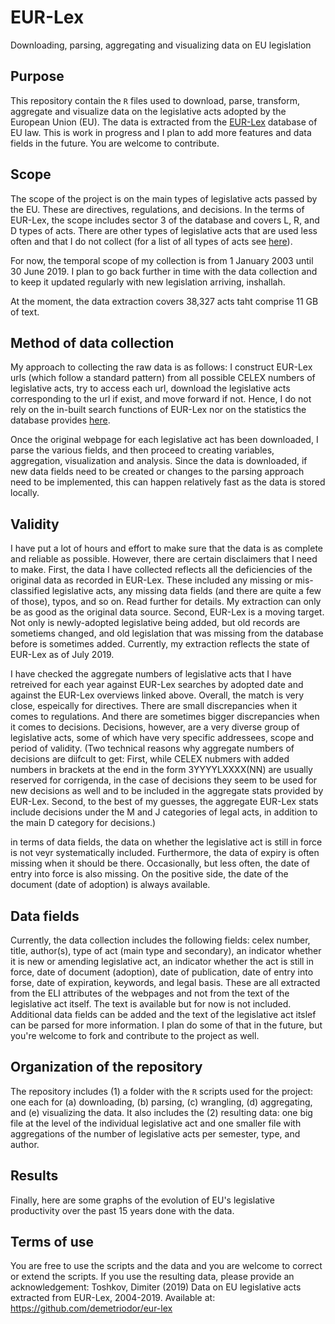 # EUR-Lex
Downloading, parsing, aggregating and visualizing data on EU legislation

## Purpose
This repository contain the `R` files used to download, parse, transform, aggregate and visualize data on the legislative acts adopted by the European Union (EU). The data is extracted from the [EUR-Lex](https://eur-lex.europa.eu/) database of EU law. This is work in progress and I plan to add more features and data fields in the future. You are welcome to contribute.

## Scope
The scope of the project is on the main types of legislative acts passed by the EU. These are directives, regulations, and decisions. In the terms of EUR-Lex, the scope includes sector 3 of the database and covers L, R, and D types of acts. There are other types of legislative acts that are used less often and that I do not collect (for a list of all types of acts see [here](https://eur-lex.europa.eu/content/tools/TableOfSectors/types_of_documents_in_eurlex.html)).

For now, the temporal scope of my collection is from 1 January 2003 until 30 June 2019. I plan to go back further in time with the data collection and to keep it updated regularly with new legislation arriving, inshallah.

At the moment, the data extraction covers 38,327 acts taht comprise 11 GB of text.

## Method of data collection
My approach to collecting the raw data is as follows: I construct EUR-Lex urls (which follow a standard pattern) from all possible CELEX numbers of legislative acts, try to access each url, download the legislative acts corresponding to the url if exist, and move forward if not. Hence, I do not rely on the in-built search functions of EUR-Lex nor on the statistics the database provides [here](https://eur-lex.europa.eu/statistics/2019/legislative-acts-statistics.html).

Once the original webpage for each legislative act has been downloaded, I parse the various fields, and then proceed to creating variables, aggregation, visualization and analysis. Since the data is downloaded, if new data fields need to be created or changes to the parsing approach need to be implemented, this can happen relatively fast as the data is stored locally.

## Validity
I have put a lot of hours and effort to make sure that the data is as complete and reliable as possible. However, there are certain disclaimers that I need to make. First, the data I have collected reflects all the deficiencies of the original data as recorded in EUR-Lex. These included any missing or mis-classified legislative acts, any missing data fields (and there are quite a few of those), typos, and so on. Read further for details. My extraction can only be as good as the original data source. Second, EUR-Lex is a moving target. Not only is newly-adopted legislative being added, but old records are sometiems changed, and old legislation that was missing from the database before is sometimes added. Currently, my extraction reflects the state of EUR-Lex as of July 2019. 

I have checked the aggregate numbers of legislative acts that I have retreived for each year against EUR-Lex searches by adopted date and against the EUR-Lex overviews linked above. Overall, the match is very close, espeically for directives. There are small discrepancies when it comes to regulations. And there are sometimes bigger discrepancies when it comes to decisions. Decisions, however, are a very diverse group of legislative acts, some of which have very specific addressees, scope and period of validity. (Two technical reasons why aggregate numbers of decisions are diifcult to get: First, while CELEX nubmers with added numbers in brackets at the end in the form 3YYYYLXXXX(NN) are usually reserved for corrigenda, in the case of decisions they seem to be used for new decisions as well and to be included in the aggregate stats provided by EUR-Lex. Second, to the best of my guesses, the aggregate EUR-Lex stats include decisions under the M and J categories of legal acts, in addition to the main D category for decisions.)

in terms of data fields, the data on whether the legislative act is still in force is not veyr systematically included. Furthermore, the data of expiry is often missing when it should be there. Occasionally, but less often, the date of entry into force is also missing. On the positive side, the date of the document (date of adoption) is always available. 

## Data fields
Currently, the data collection includes the following fields: celex number, title, author(s), type of act (main type and secondary), an indicator whether it is new or amending legislative act, an indicator whether the act is still in force, date of document (adoption), date of publication, date of entry into forse, date of expiration, keywords, and legal basis. These are all extracted from the ELI attributes of the webpages and not from the text of the legislative act itself. The text is available but for now is not included. Additional data fields can be added and the text of the legislative act itslef can be parsed for more information. I plan do some of that in the future, but you're welcome to fork and contribute to the project as well.   

## Organization of the repository
The repository includes (1) a folder with the `R` scripts used for the project: one each for (a) downloading, (b) parsing, (c) wrangling, (d) aggregating, and (e) visualizing the data. It also includes the (2) resulting data: one big file at the level of the individual legislative act and one smaller file with aggregations of the number of legislative acts per semester, type, and author.

## Results
Finally, here are some graphs of the evolution of EU's legislative productivity over the past 15 years done with the data.

## Terms of use
You are free to use the scripts and the data and you are welcome to correct or extend the scripts. If you use the resulting data, please provide an acknowledgement: Toshkov, Dimiter (2019) Data on EU legislative acts extracted from EUR-Lex, 2004-2019. Available at: https://github.com/demetriodor/eur-lex 

